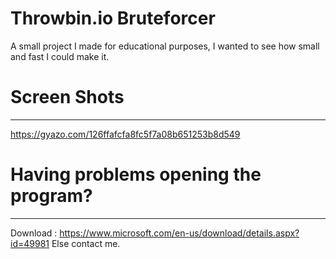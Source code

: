 # Throwbin.io Bruteforcer
A small project I made for educational purposes, I wanted to see how small and fast I could make it.
# Screen Shots
------------
https://gyazo.com/126ffafcfa8fc5f7a08b651253b8d549
# Having problems opening the program?
--------------------------------------
Download :
https://www.microsoft.com/en-us/download/details.aspx?id=49981
Else contact me.
